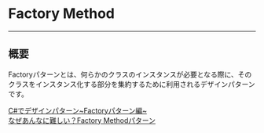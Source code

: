 # Factory Method

---

## 概要

Factoryパターンとは、何らかのクラスのインスタンスが必要となる際に、そのクラスをインスタンス化する部分を集約するために利用されるデザインパターンです。  

[C#でデザインパターン~Factoryパターン編~](https://tech-blog.cloud-config.jp/2019-11-06-csharp-gof-factorymethodpattern/)  
[なぜあんなに難しい？Factory Methodパターン](https://blog.ecbeing.tech/entry/2021/01/20/114000)  
